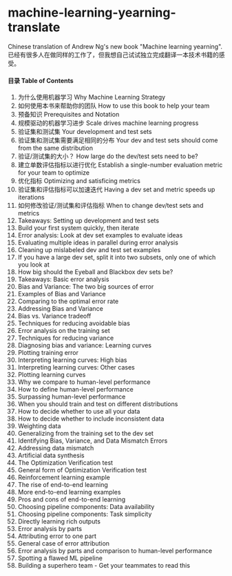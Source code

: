 # machine-learning-yearning-translate

Chinese translation of Andrew Ng's new book "Machine learning yearning". 已经有很多人在做同样的工作了，但我想自己试试独立完成翻译一本技术书籍的感受。 

#### 目录 Table of Contents

1. 为什么使用机器学习 Why Machine Learning Strategy
2. 如何使用本书来帮助你的团队 How to use this book to help your team
3. 预备知识 Prerequisites and Notation
4. 规模驱动的机器学习进步 Scale drives machine learning progress
5. 验证集和测试集 Your development and test sets
6. 验证集和测试集需要满足相同的分布 Your dev and test sets should come from the same distribution
7. 验证/测试集的大小？ How large do the dev/test sets need to be?
8. 建立单数评估指标以进行优化 Establish a single-number evaluation metric for your team to optimize
9. 优化指标 Optimizing and satisficing metrics
10. 验证集和评估指标可以加速迭代 Having a dev set and metric speeds up iterations
11. 如何修改验证/测试集和评估指标 When to change dev/test sets and metrics
12. Takeaways: Setting up development and test sets
13. Build your first system quickly, then iterate
14. Error analysis: Look at dev set examples to evaluate ideas
15. Evaluating multiple ideas in parallel during error analysis
16. Cleaning up mislabeled dev and test set examples
17. If you have a large dev set, split it into two subsets, only one of which you look at
18. How big should the Eyeball and Blackbox dev sets be?
19. Takeaways: Basic error analysis
20. Bias and Variance: The two big sources of error
21. Examples of Bias and Variance
22. Comparing to the optimal error rate
23. Addressing Bias and Variance
24. Bias vs. Variance tradeoff
25. Techniques for reducing avoidable bias
26. Error analysis on the training set
27. Techniques for reducing variance
28. Diagnosing bias and variance: Learning curves
29. Plotting training error
30. Interpreting learning curves: High bias
31. Interpreting learning curves: Other cases
32. Plotting learning curves
33. Why we compare to human-level performance
34. How to define human-level performance
35. Surpassing human-level performance
36. When you should train and test on different distributions
37. How to decide whether to use all your data
38. How to decide whether to include inconsistent data
39. Weighting data
40. Generalizing from the training set to the dev set
41. Identifying Bias, Variance, and Data Mismatch Errors
42. Addressing data mismatch
43. Artificial data synthesis
44. The Optimization Verification test
45. General form of Optimization Verification test
46. Reinforcement learning example
47. The rise of end-to-end learning
48. More end-to-end learning examples
49. Pros and cons of end-to-end learning
50. Choosing pipeline components: Data availability
51. Choosing pipeline components: Task simplicity
52. Directly learning rich outputs
53. Error analysis by parts
54. Attributing error to one part
55. General case of error attribution
56. Error analysis by parts and comparison to human-level performance
57. Spotting a flawed ML pipeline
58. Building a superhero team - Get your teammates to read this